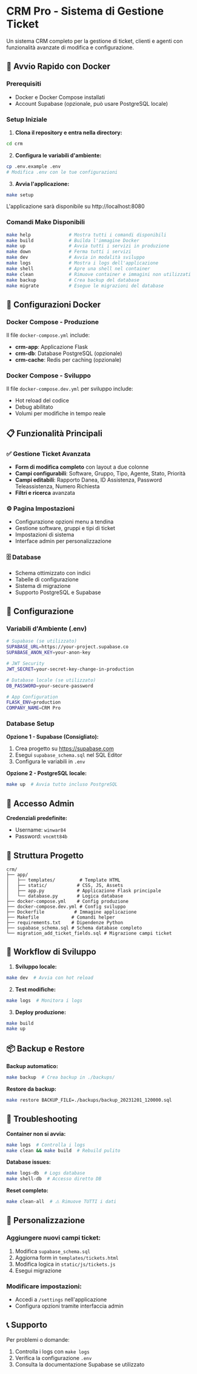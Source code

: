 # CRM Pro - Sistema di Gestione Ticket

Un sistema CRM completo per la gestione di ticket, clienti e agenti con funzionalità avanzate di modifica e configurazione.

## 🚀 Avvio Rapido con Docker

### Prerequisiti
- Docker e Docker Compose installati
- Account Supabase (opzionale, può usare PostgreSQL locale)

### Setup Iniziale

1. **Clona il repository e entra nella directory:**
```bash
cd crm
```

2. **Configura le variabili d'ambiente:**
```bash
cp .env.example .env
# Modifica .env con le tue configurazioni
```

3. **Avvia l'applicazione:**
```bash
make setup
```

L'applicazione sarà disponibile su http://localhost:8080

### Comandi Make Disponibili

```bash
make help              # Mostra tutti i comandi disponibili
make build             # Builda l'immagine Docker
make up                # Avvia tutti i servizi in produzione
make down              # Ferma tutti i servizi
make dev               # Avvia in modalità sviluppo
make logs              # Mostra i logs dell'applicazione
make shell             # Apre una shell nel container
make clean             # Rimuove container e immagini non utilizzati
make backup            # Crea backup del database
make migrate           # Esegue le migrazioni del database
```

## 🐳 Configurazioni Docker

### Docker Compose - Produzione
Il file `docker-compose.yml` include:
- **crm-app**: Applicazione Flask
- **crm-db**: Database PostgreSQL (opzionale)
- **crm-cache**: Redis per caching (opzionale)

### Docker Compose - Sviluppo
Il file `docker-compose.dev.yml` per sviluppo include:
- Hot reload del codice
- Debug abilitato
- Volumi per modifiche in tempo reale

## 📋 Funzionalità Principali

### ✅ Gestione Ticket Avanzata
- **Form di modifica completo** con layout a due colonne
- **Campi configurabili**: Software, Gruppo, Tipo, Agente, Stato, Priorità
- **Campi editabili**: Rapporto Danea, ID Assistenza, Password Teleassistenza, Numero Richiesta
- **Filtri e ricerca** avanzata

### ⚙️ Pagina Impostazioni
- Configurazione opzioni menu a tendina
- Gestione software, gruppi e tipi di ticket
- Impostazioni di sistema
- Interface admin per personalizzazione

### 🗄️ Database
- Schema ottimizzato con indici
- Tabelle di configurazione
- Sistema di migrazione
- Supporto PostgreSQL e Supabase

## 🔧 Configurazione

### Variabili d'Ambiente (.env)
```bash
# Supabase (se utilizzato)
SUPABASE_URL=https://your-project.supabase.co
SUPABASE_ANON_KEY=your-anon-key

# JWT Security
JWT_SECRET=your-secret-key-change-in-production

# Database locale (se utilizzato)
DB_PASSWORD=your-secure-password

# App Configuration
FLASK_ENV=production
COMPANY_NAME=CRM Pro
```

### Database Setup

**Opzione 1 - Supabase (Consigliato):**
1. Crea progetto su https://supabase.com
2. Esegui `supabase_schema.sql` nel SQL Editor
3. Configura le variabili in `.env`

**Opzione 2 - PostgreSQL locale:**
```bash
make up  # Avvia tutto incluso PostgreSQL
```

## 🔐 Accesso Admin

**Credenziali predefinite:**
- Username: `winwar84`
- Password: `vncmtt84b`

## 📁 Struttura Progetto

```
crm/
├── app/
│   ├── templates/         # Template HTML
│   ├── static/           # CSS, JS, Assets
│   ├── app.py            # Applicazione Flask principale
│   └── database.py       # Logica database
├── docker-compose.yml    # Config produzione
├── docker-compose.dev.yml # Config sviluppo
├── Dockerfile           # Immagine applicazione
├── Makefile            # Comandi helper
├── requirements.txt    # Dipendenze Python
├── supabase_schema.sql # Schema database completo
└── migration_add_ticket_fields.sql # Migrazione campi ticket
```

## 🔄 Workflow di Sviluppo

1. **Sviluppo locale:**
```bash
make dev  # Avvia con hot reload
```

2. **Test modifiche:**
```bash
make logs  # Monitora i logs
```

3. **Deploy produzione:**
```bash
make build
make up
```

## 📦 Backup e Restore

**Backup automatico:**
```bash
make backup  # Crea backup in ./backups/
```

**Restore da backup:**
```bash
make restore BACKUP_FILE=./backups/backup_20231201_120000.sql
```

## 🚨 Troubleshooting

**Container non si avvia:**
```bash
make logs  # Controlla i logs
make clean && make build  # Rebuild pulito
```

**Database issues:**
```bash
make logs-db  # Logs database
make shell-db  # Accesso diretto DB
```

**Reset completo:**
```bash
make clean-all  # ⚠️ Rimuove TUTTI i dati
```

## 🔧 Personalizzazione

### Aggiungere nuovi campi ticket:
1. Modifica `supabase_schema.sql`
2. Aggiorna form in `templates/tickets.html`
3. Modifica logica in `static/js/tickets.js`
4. Esegui migrazione

### Modificare impostazioni:
- Accedi a `/settings` nell'applicazione
- Configura opzioni tramite interfaccia admin

## 📞 Supporto

Per problemi o domande:
1. Controlla i logs con `make logs`
2. Verifica la configurazione `.env`
3. Consulta la documentazione Supabase se utilizzato